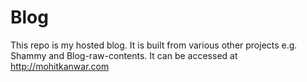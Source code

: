 # Blog
This repo  is my hosted blog. It is built from various other projects e.g. Shammy and Blog-raw-contents.
It can be accessed at http://mohitkanwar.com
